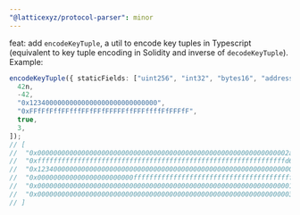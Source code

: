```yaml
---
"@latticexyz/protocol-parser": minor
---
```


feat: add `encodeKeyTuple`, a util to encode key tuples in Typescript (equivalent to key tuple encoding in Solidity and inverse of `decodeKeyTuple`).
Example:

```ts
encodeKeyTuple({ staticFields: ["uint256", "int32", "bytes16", "address", "bool", "int8"], dynamicFields: [] }, [
  42n,
  -42,
  "0x12340000000000000000000000000000",
  "0xFFfFfFffFFfffFFfFFfFFFFFffFFFffffFfFFFfF",
  true,
  3,
]);
// [
//  "0x000000000000000000000000000000000000000000000000000000000000002a",
//  "0xffffffffffffffffffffffffffffffffffffffffffffffffffffffffffffffd6",
//  "0x1234000000000000000000000000000000000000000000000000000000000000",
//  "0x000000000000000000000000ffffffffffffffffffffffffffffffffffffffff",
//  "0x0000000000000000000000000000000000000000000000000000000000000001",
//  "0x0000000000000000000000000000000000000000000000000000000000000003",
// ]
```
